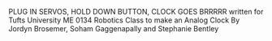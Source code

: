 PLUG IN SERVOS, HOLD DOWN BUTTON, CLOCK GOES BRRRRR
written for Tufts University ME 0134 Robotics Class to make an Analog Clock
By Jordyn Brosemer, Soham Gaggenapally and Stephanie Bentley
